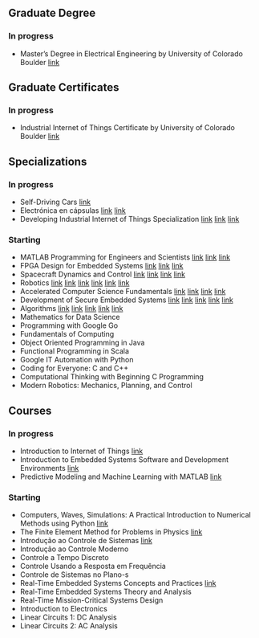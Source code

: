 ## Graduate Degree
### In progress
- Master’s Degree in Electrical Engineering by University of Colorado Boulder [link](https://www.colorado.edu/ecee/online-masters/graduate-degree)

## Graduate Certificates
### In progress
- Industrial Internet of Things Certificate by University of Colorado Boulder [link](https://www.colorado.edu/ecee/msee/graduate-certificates)

## Specializations
### In progress
- Self-Driving Cars [link](https://www.coursera.org/learn/motion-planning-self-driving-cars/home/welcome)
- Electrónica en cápsulas [link](https://www.coursera.org/learn/entrenar-electrones-diodos-transistores/home/welcome) [link](https://www.coursera.org/learn/entrenar-electrones-aplicaciones-electronica/home/welcome)
- Developing Industrial Internet of Things Specialization [link](https://www.coursera.org/learn/industrial-iot-markets-security/home/welcome) [link](https://www.coursera.org/learn/industrial-iot-project-planning-machine-learning/home/welcome) [link](https://www.coursera.org/learn/modeling-debugging-embedded-systems/home/welcome)

### Starting
- MATLAB Programming for Engineers and Scientists [link](https://www.coursera.org/learn/matlab/home/welcome) [link](https://www.coursera.org/learn/advanced-matlab-programming/home/welcome) [link](https://www.coursera.org/learn/matlab-image-processing/home/welcome) 
- FPGA Design for Embedded Systems [link](https://www.coursera.org/learn/intro-fpga-design-embedded-systems/home/welcome) [link](https://www.coursera.org/learn/fpga-hardware-description-languages/home/welcome) [link](https://www.coursera.org/learn/fpga-softcore-proccessors-ip/home/welcome)
- Spacecraft Dynamics and Control [link](https://www.coursera.org/learn/spacecraft-dynamics-kinematics/home/welcome) [link](https://www.coursera.org/learn/spacecraft-dynamics-kinetics/home/welcome) [link](https://www.coursera.org/learn/nonlinear-spacecraft-attitude-control/home/welcome) [link](https://www.coursera.org/learn/capstone-mars-mission/home/welcome)
- Robotics [link](https://www.coursera.org/specializations/robotics) [link](https://www.coursera.org/learn/robotics-flight/home/welcome) [link](https://www.coursera.org/learn/robotics-motion-planning/home/welcome) [link](https://www.coursera.org/learn/robotics-mobility/home/welcome) [link](https://www.coursera.org/learn/robotics-perception/home/welcome) [link](https://www.coursera.org/learn/robotics-learning/home/welcome)
- Accelerated Computer Science Fundamentals [link](https://www.coursera.org/specializations/cs-fundamentals) [link](https://www.coursera.org/learn/cs-fundamentals-1/home/welcome) [link](https://www.coursera.org/learn/cs-fundamentals-2/home/welcome) [link](https://www.coursera.org/learn/cs-fundamentals-3/home/welcome)
- Development of Secure Embedded Systems [link](https://www.coursera.org/specializations/embedded-systems-security) [link](https://www.coursera.org/learn/embedded-operating-system/home/welcome) [link](https://www.coursera.org/learn/iot-connectivity-security/home/welcome) [link](https://www.coursera.org/learn/real-time-systems/home/welcome) [link](https://www.coursera.org/learn/autonomous-runway-detection/home/welcome)
- Algorithms [link](https://www.coursera.org/specializations/algorithms) [link](https://www.coursera.org/learn/algorithms-divide-conquer/home/welcome) [link](https://www.coursera.org/learn/algorithms-graphs-data-structures/home/welcome) [link](https://www.coursera.org/learn/algorithms-greedy/home/welcome) [link](https://www.coursera.org/learn/algorithms-npcomplete/home/welcome)
- Mathematics for Data Science
- Programming with Google Go
- Fundamentals of Computing
- Object Oriented Programming in Java
- Functional Programming in Scala
- Google IT Automation with Python
- Coding for Everyone: C and C++
- Computational Thinking with Beginning C Programming
- Modern Robotics: Mechanics, Planning, and Control

## Courses
### In progress
- Introduction to Internet of Things [link](https://learning.stanford.edu/online/course/view.php?id=540&program=scpd#)
- Introduction to Embedded Systems Software and Development Environments [link](https://www.coursera.org/learn/introduction-embedded-systems/home/welcome)
- Predictive Modeling and Machine Learning with MATLAB [link](https://www.coursera.org/learn/predictive-modeling-machine-learning/home/welcome)

### Starting
- Computers, Waves, Simulations: A Practical Introduction to Numerical Methods using Python [link](https://www.coursera.org/learn/computers-waves-simulations/home/welcome)
- The Finite Element Method for Problems in Physics [link](https://www.coursera.org/learn/finite-element-method/home/welcome)
- Introdução ao Controle de Sistemas [link](https://www.coursera.org/learn/controle/home/welcome)
- Introdução ao Controle Moderno
- Controle a Tempo Discreto
- Controle Usando a Resposta em Frequência
- Controle de Sistemas no Plano-s
- Real-Time Embedded Systems Concepts and Practices [link](https://www.coursera.org/learn/real-time-embedded-systems-concepts-practices/home/welcome)
- Real-Time Embedded Systems Theory and Analysis
- Real-Time Mission-Critical Systems Design
- Introduction to Electronics
- Linear Circuits 1: DC Analysis
- Linear Circuits 2: AC Analysis



